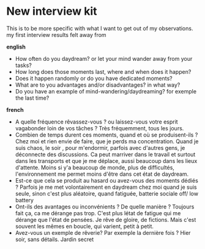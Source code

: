 # New interview kit
This is to be more specific with what I want to get out of my observations. 
my first interview results felt away from 

**english**
- How often do you daydream? or let your mind wander away from your tasks?
- How long does those moments last, where and when does it happen? 
- Does it happen randomly or do you have dedicated moments?
- What are to you advantages and/or disadvantages? in what way?
- Do you have an example of mind-wandering/daydreaming? for exemple the last time?

**french**
- A quelle fréquence rêvassez-vous ? ou laissez-vous votre esprit vagabonder loin de vos tâches ?
    Très fréquemment, tous les jours.
- Combien de temps durent ces moments, quand et où se produisent-ils ? 
    Chez moi et rien envie de faire, que je perds ma concentration. Quand je suis chaos, le soir , pour m'endormir, parfois avec d'autres gens, je déconnecte des discussions. Ca peut marriver dans le travail et surtout dans les transports et que je me déplace, aussi beaucoup dans les lieux d'attente. Moins si y'a beaucoup de monde, plus de difficultés, l'environnement me permet moins d'être dans cet état de daydream.
- Est-ce que cela se produit au hasard ou avez-vous des moments dédiés ?
    Parfois je me met volontairement en daydream chez moi quand je suis seule, sinon c'est plus aléatoire, quand fatiguée, batterie sociale off/ low battery
- Ont-ils des avantages ou inconvénients ? De quelle manière ?
    Toujours fait ça, ca me dérange pas trop. C'est plus létat de fatigue qui me dérange que l'état de pensées. Je rêve de gloire, de fictions. Mais c'est souvent les mêmes en boucle, qui varient, petit à petit.
- Avez-vous un exemple de rêverie? Par exemple la dernière fois ?
    Hier soir, sans détails. Jardin secret

